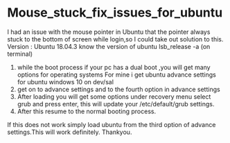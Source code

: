 # Mouse_stuck_fix_issues_for_ubuntu
I had an issue with the mouse pointer in Ubuntu that the pointer always stuck to the bottom of screen while login,so
I could take out  solution to this.
Version : Ubuntu 18.04.3 
know the version of ubuntu lsb_release -a (on terminal)
1. while the boot process if your pc has a dual boot ,you will get many options for operating systems
For mine i get
ubuntu 
advance settings for ubuntu 
windows 10 on dev/sal
2. get on to advance settings and to the fourth option in advance settings
3. After loading you will get some options under recovery menu
select grub and press enter, this will update your /etc/default/grub settings.
4. After this resume to the normal booting process.


If this does not work simply load ubuntu from the third option of advance settings.This will work definitely.
Thankyou.

